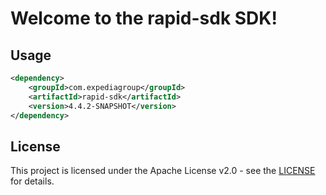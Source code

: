 # Welcome to the rapid-sdk SDK!

## Usage
```xml
<dependency>
    <groupId>com.expediagroup</groupId>
    <artifactId>rapid-sdk</artifactId>
    <version>4.4.2-SNAPSHOT</version>
</dependency>
```

## License

This project is licensed under the Apache License v2.0 - see the [LICENSE](LICENSE) for details.

